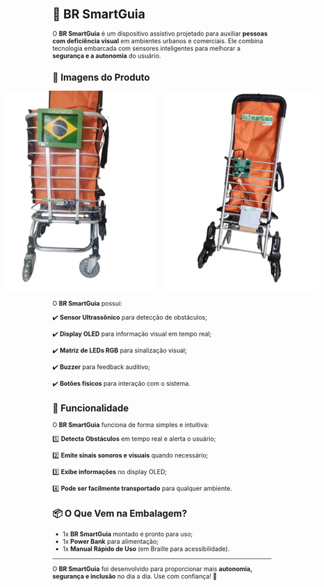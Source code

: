 # 🛒 BR SmartGuia

O **BR SmartGuia** é um dispositivo assistivo projetado para auxiliar **pessoas com deficiência visual** em ambientes urbanos e comerciais. Ele combina tecnologia embarcada com sensores inteligentes para melhorar a **segurança e a autonomia** do usuário.

## 📸 Imagens do Produto

<p align="center" style="display: flex; justify-content: center; gap: 20px;">
  <img src="../assets/img/brsmartguia_front.png" alt="BR SmartGuia - Vista Frontal" width="350">
  <img src="../assets/img/brsmartguia_back.png" alt="BR SmartGuia - Vista Traseira" width="350">
</p>

O **BR SmartGuia** possui:

✔️ **Sensor Ultrassônico** para detecção de obstáculos;

✔️ **Display OLED** para informação visual em tempo real;

✔️ **Matriz de LEDs RGB** para sinalização visual;

✔️ **Buzzer** para feedback auditivo;

✔️ **Botões físicos** para interação com o sistema.

## 🔧 Funcionalidade

O **BR SmartGuia** funciona de forma simples e intuitiva:

1️⃣ **Detecta Obstáculos** em tempo real e alerta o usuário;

2️⃣ **Emite sinais sonoros e visuais** quando necessário;

3️⃣ **Exibe informações** no display OLED;

4️⃣ **Pode ser facilmente transportado** para qualquer ambiente.

## 📦 O Que Vem na Embalagem?

- 1x **BR SmartGuia** montado e pronto para uso;
- 1x **Power Bank** para alimentação;
- 1x **Manual Rápido de Uso** (em Braille para acessibilidade).

---

O **BR SmartGuia** foi desenvolvido para proporcionar mais **autonomia, segurança e inclusão** no dia a dia. Use com confiança! 🚀